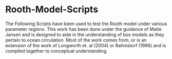 # Rooth-Model-Scripts

The Following Scripts have been used to test the Rooth model under various parameter regions. This work has been done under the guidance of Malte Jansen and is designed to aide in the understanding of box models as they pertain to ocean circulation. Most of the work comes from, or is an extension of the work of Longworth et. al (2004) or Rahmstorf (1996) and is compiled together to conceptual understanding. 

